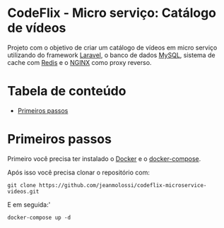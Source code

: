 # CodeFlix - Micro serviço: Catálogo de vídeos

Projeto com o objetivo de criar um catálogo de vídeos em micro serviço utilizando do framework [Laravel](https://laravel.com/), o banco de dados [MySQL](https://www.mysql.com/), sistema de cache com [Redis](https://redis.io/) e o [NGINX](https://www.nginx.com/) como proxy reverso.

# Tabela de conteúdo

-   [Primeiros passos](#primeiros-passos)

# Primeiros passos

Primeiro você precisa ter instalado o [Docker](https://docs.docker.com/engine/) e o [docker-compose](https://docs.docker.com/compose/).

Após isso você precisa clonar o repositório com:

`git clone https://github.com/jeanmolossi/codeflix-microservice-videos.git`

E em seguida:'

`docker-compose up -d`
